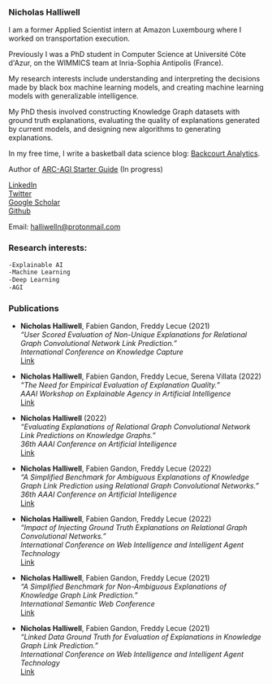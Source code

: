### Nicholas Halliwell

I am a former Applied Scientist intern at Amazon Luxembourg where I worked on transportation execution.

Previously I was a PhD student in Computer Science at Université Côte d'Azur, on the WIMMICS team at Inria-Sophia Antipolis (France).

My research interests include understanding and interpreting the decisions made by black box machine learning models, and creating machine learning models with generalizable intelligence. 

My PhD thesis involved constructing Knowledge Graph datasets with ground truth explanations, evaluating the quality of explanations generated by current models, and designing new algorithms to generating explanations.

In my free time, I write a basketball data science blog: [Backcourt Analytics](https://backcourtanalytics.substack.com/). 

Author of [ARC-AGI Starter Guide](https://halliwelln.github.io/arc-agi-book/landing-page.html) (In progress)

[LinkedIn](https://www.linkedin.com/in/nicholas-halliwell-phd-086324100)  
[Twitter](https://twitter.com/halliwelln06)  
[Google Scholar](https://scholar.google.com/citations?user=TM1ZL9IAAAAJ&hl=en&oi=ao)  
[Github](https://github.com/halliwelln)  


Email: [halliwelln@protonmail.com](halliwelln@protonmail.com)

### Research interests:

```markdown
-Explainable AI
-Machine Learning
-Deep Learning
-AGI
```

### Publications

- **Nicholas Halliwell**, Fabien Gandon, Freddy Lecue (2021)  
  *“User Scored Evaluation of Non-Unique Explanations for Relational Graph Convolutional Network Link Prediction.”*  
  *International Conference on Knowledge Capture*  
  [Link](https://hal.archives-ouvertes.fr/hal-03402766)

- **Nicholas Halliwell**, Fabien Gandon, Freddy Lecue, Serena Villata (2022)  
  *“The Need for Empirical Evaluation of Explanation Quality.”*  
  *AAAI Workshop on Explainable Agency in Artificial Intelligence*  
  [Link](https://hal.archives-ouvertes.fr/hal-03591012)

- **Nicholas Halliwell** (2022)  
  *“Evaluating Explanations of Relational Graph Convolutional Network Link Predictions on Knowledge Graphs.”*  
  *36th AAAI Conference on Artificial Intelligence*  
  [Link](https://hal.archives-ouvertes.fr/hal-03454121)

- **Nicholas Halliwell**, Fabien Gandon, Freddy Lecue (2022)  
  *“A Simplified Benchmark for Ambiguous Explanations of Knowledge Graph Link Prediction using Relational Graph Convolutional Networks.”*  
  *36th AAAI Conference on Artificial Intelligence*  
  [Link](https://hal.archives-ouvertes.fr/hal-03434544)
  
- **Nicholas Halliwell**, Fabien Gandon, Freddy Lecue (2022)  
  *“Impact of Injecting Ground Truth Explanations on Relational Graph Convolutional Networks.”*  
  *International Conference on Web Intelligence and Intelligent Agent Technology*  
  [Link](https://hal.archives-ouvertes.fr/hal-03771424)

- **Nicholas Halliwell**, Fabien Gandon, Freddy Lecue (2021)  
  *“A Simplified Benchmark for Non-Ambiguous Explanations of Knowledge Graph Link Prediction.”*  
  *International Semantic Web Conference*  
  [Link](https://hal.archives-ouvertes.fr/hal-03339562)

- **Nicholas Halliwell**, Fabien Gandon, Freddy Lecue (2021)  
  *“Linked Data Ground Truth for Evaluation of Explanations in Knowledge Graph Link Prediction.”*  
  *International Conference on Web Intelligence and Intelligent Agent Technology*  
  [Link](https://hal.archives-ouvertes.fr/hal-03430113)
